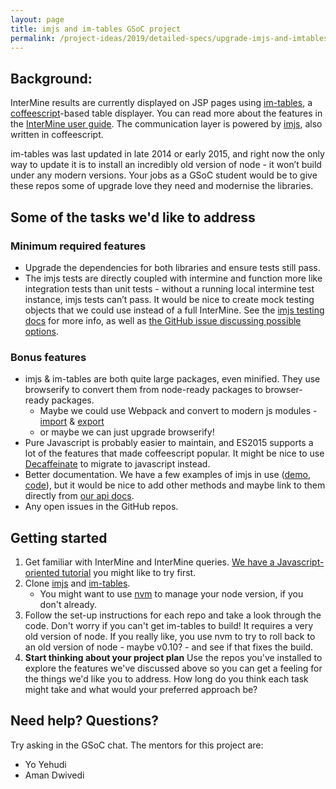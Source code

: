 ```yaml
---
layout: page
title: imjs and im-tables GSoC project
permalink: /project-ideas/2019/detailed-specs/upgrade-imjs-and-imtables
---
```


## Background:

InterMine results are currently displayed on JSP pages using [im-tables](https://github.com/intermine/im-tables), a [coffeescript](https://coffeescript.org/)-based table displayer. You can read more about the features in the [InterMine user guide](https://flymine.readthedocs.io/en/latest/results-tables/Documentationresultstables.html#results-tables). The communication layer is powered by [imjs](https://github.com/intermine/imjs), also written in coffeescript. 

im-tables was last updated in late 2014 or early 2015, and right now the only way to update it is to install an incredibly old version of node - it won’t build under any modern versions. Your jobs as a GSoC student would be to give these repos some of upgrade love they need and modernise the libraries. 

## Some of the tasks we'd like to address

### Minimum required features

- Upgrade the dependencies for both libraries and ensure tests still pass. 
- The imjs tests are directly coupled with intermine and function more like integration tests than unit tests - without a running local intermine test instance, imjs tests can’t pass. It would be nice to create mock testing objects that we could use instead of a full InterMine. See the [imjs testing docs](https://travis-ci.org/) for more info, as well as [the GitHub issue discussing possible options](https://github.com/intermine/imjs/issues/9).

### Bonus features

- imjs & im-tables are both quite large packages, even minified. They use browserify to convert them from node-ready packages to browser-ready packages. 
    - Maybe we could use Webpack and convert to modern js modules - [import](https://developer.mozilla.org/en-US/docs/web/javascript/reference/statements/import) & [export](https://developer.mozilla.org/en-US/docs/web/javascript/reference/statements/export)
    - or maybe we can just upgrade browserify! 
- Pure Javascript is probably easier to maintain, and ES2015 supports a lot of the features that made coffeescript popular. It might be nice to use [Decaffeinate](https://github.com/decaffeinate/decaffeinate) to migrate to javascript instead. 
- Better documentation. We have a few examples of imjs in use ([demo](http://intermine.org/imjs/examples/), [code](https://github.com/intermine/imjs/tree/dev/docs/examples)), but it would be nice to add other methods and maybe link to them directly from [our api docs](http://intermine.org/imjs/).
- Any open issues in the GitHub repos. 

## Getting started

1. Get familiar with InterMine and InterMine queries. [We have a Javascript-oriented tutorial](https://hackmd.io/QvITbTCSQkKWYjE2i_Xj_w#) you might like to try first. 
2. Clone [imjs](https://github.com/intermine/imjs) and [im-tables](https://github.com/intermine/im-tables). 
    -  You might want to use [nvm](https://github.com/creationix/nvm) to manage your node version, if you don't already. 
3. Follow the set-up instructions for each repo and take a look through the code. Don't worry if you can't get im-tables to build! It requires a very old version of node. If you really like, you use nvm to try to roll back to an old version of node - maybe v0.10? - and see if that fixes the build. 
4. **Start thinking about your project plan** Use the repos you've installed to explore the features we've discussed above so you can get a feeling for the things we'd like you to address. How long do you think each task might take and what would your preferred approach be? 

## Need help? Questions? 

Try asking in the GSoC chat. The mentors for this project are:

-  Yo Yehudi
-  Aman Dwivedi
